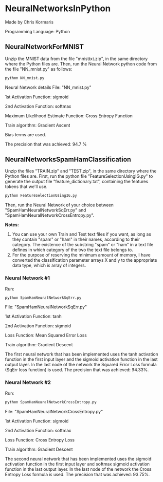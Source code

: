 # NeuralNetworksInPython

Made by Chris Kormaris

Programming Language: Python



## NeuralNetworkForMNIST

Unzip the MNIST data from the file "mnisttxt.zip", in the same directory where the Python files are.
Then, run the Neural Network python code from the file "NN_mnist.py" as follows:
```python
python NN_mnist.py
```

Neural Network details
File: "NN_mnist.py"

1st Activation Function: sigmoid

2nd Activation Function: softmax

Maximum Likelihood Estimate Function: Cross Entropy Function

Train algorithm: Gradient Ascent

Bias terms are used.

The precision that was achieved: 94.7 %


## NeuralNetworksSpamHamClassification

Unzip the files "TRAIN.zip" and "TEST.zip", in the same directory where the Python files are.
First, run the python file "FeatureSelectionUsingIG.py" to generate the output file
"feature_dictionary.txt", containing the features tokens that we'll use.
```python
python FeatureSelectionUsingIG.py
```
Then, run the Neural Network of your choice between "SpamHamNeuralNetworkSqErr.py" and "SpamHamNeuralNetworkCrossEntropy.py".

**Notes:**
<ol>
<li>You can use your own Train and Test text files if you want, as long as they contain "spam" or "ham" in their names, according to their category. The existence of the substring "spam" or "ham" in a text file defines in which category of the two the text file belongs to.</li>
<li>For the purpose of reserving the minimum amount of memory, I have converted the classification parameter arrays X and y to the appropriate data type, which is array of integers.
</li>
</ol>

### Neural Network #1
Run:
```python
python SpamHamNeuralNetworkSqErr.py
```
File: "SpamHamNeuralNetworkSqErr.py"

1st Activation Function: tanh

2nd Activation Function: sigmoid

Loss Function: Mean Squared Error Loss

Train algorithm: Gradient Descent


The first neural network that has been implemented uses
the tanh activation function in the first input layer
and the sigmoid activation function in the last output layer.
In the last node of the network the Squared Error Loss formula (SqErr loss function) is used.
The precision that was achieved: 94.33%.

### Neural Network #2
Run:
```python
python SpamHamNeuralNetworkCrossEntropy.py
```
File: "SpamHamNeuralNetworkCrossEntropy.py"

1st Activation Function: sigmoid

2nd Activation Function: softmax

Loss Function: Cross Entropy Loss

Train algorithm: Gradient Descent


The second neural network that has been implemented uses
the sigmoid activation function in the first input layer
and softmax sigmoid activation function in the last output layer.
In the last node of the network the Cross Entropy Loss formula is used.
The precision that was achieved: 93.75%.
